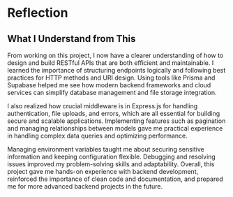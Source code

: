 # Reflection

## What I Understand from This

From working on this project, I now have a clearer understanding of how to design and build RESTful APIs that are both efficient and maintainable. I learned the importance of structuring endpoints logically and following best practices for HTTP methods and URI design. Using tools like Prisma and Supabase helped me see how modern backend frameworks and cloud services can simplify database management and file storage integration.

I also realized how crucial middleware is in Express.js for handling authentication, file uploads, and errors, which are all essential for building secure and scalable applications. Implementing features such as pagination and managing relationships between models gave me practical experience in handling complex data queries and optimizing performance.

Managing environment variables taught me about securing sensitive information and keeping configuration flexible. Debugging and resolving issues improved my problem-solving skills and adaptability. Overall, this project gave me hands-on experience with backend development, reinforced the importance of clean code and documentation, and prepared me for more advanced backend projects in the future.
